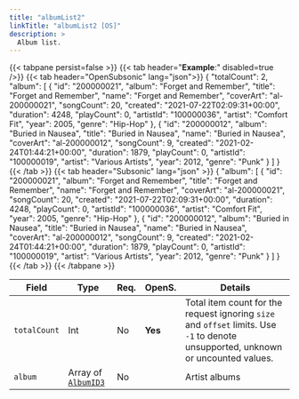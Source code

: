 ```yaml
---
title: "albumList2"
linkTitle: "albumList2 [OS]"
description: >
  Album list.
---
```


{{< tabpane persist=false >}}
{{< tab header="**Example**:" disabled=true />}}
{{< tab header="OpenSubsonic" lang="json">}}
{
  "totalCount": 2,
  "album": [
    {
      "id": "200000021",
      "album": "Forget and Remember",
      "title": "Forget and Remember",
      "name": "Forget and Remember",
      "coverArt": "al-200000021",
      "songCount": 20,
      "created": "2021-07-22T02:09:31+00:00",
      "duration": 4248,
      "playCount": 0,
      "artistId": "100000036",
      "artist": "Comfort Fit",
      "year": 2005,
      "genre": "Hip-Hop"
    },
    {
      "id": "200000012",
      "album": "Buried in Nausea",
      "title": "Buried in Nausea",
      "name": "Buried in Nausea",
      "coverArt": "al-200000012",
      "songCount": 9,
      "created": "2021-02-24T01:44:21+00:00",
      "duration": 1879,
      "playCount": 0,
      "artistId": "100000019",
      "artist": "Various Artists",
      "year": 2012,
      "genre": "Punk"
    }
  ]
}
{{< /tab >}}
{{< tab header="Subsonic" lang="json" >}}
{
  "album": [
    {
      "id": "200000021",
      "album": "Forget and Remember",
      "title": "Forget and Remember",
      "name": "Forget and Remember",
      "coverArt": "al-200000021",
      "songCount": 20,
      "created": "2021-07-22T02:09:31+00:00",
      "duration": 4248,
      "playCount": 0,
      "artistId": "100000036",
      "artist": "Comfort Fit",
      "year": 2005,
      "genre": "Hip-Hop"
    },
    {
      "id": "200000012",
      "album": "Buried in Nausea",
      "title": "Buried in Nausea",
      "name": "Buried in Nausea",
      "coverArt": "al-200000012",
      "songCount": 9,
      "created": "2021-02-24T01:44:21+00:00",
      "duration": 1879,
      "playCount": 0,
      "artistId": "100000019",
      "artist": "Various Artists",
      "year": 2012,
      "genre": "Punk"
    }
  ]
}
{{< /tab >}}
{{< /tabpane >}}

| Field |  Type | Req. | OpenS. | Details |
| --- | --- | --- | --- | --- |
| `totalCount` | Int | No |  **Yes**  | Total item count for the request ignoring `size` and `offset` limits. Use `-1` to denote unsupported, unknown or uncounted values. |
| `album` | Array of [`AlbumID3`](../albumid3) | No |     | Artist albums|
